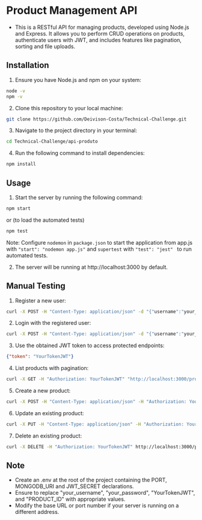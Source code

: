 # Product Management API
- This is a RESTful API for managing products, developed using Node.js and Express. It allows you to perform CRUD operations on products, authenticate users with JWT, and includes features like pagination, sorting and file uploads.

## Installation
1. Ensure you have Node.js and npm on your system:
```bash
node -v
npm -v
```
2. Clone this repository to your local machine:
```bash
git clone https://github.com/Deivison-Costa/Technical-Challenge.git
```
3. Navigate to the project directory in your terminal:
```bash
cd Technical-Challenge/api-produto
```
4. Run the following command to install dependencies:
```bash
npm install
```

## Usage
1. Start the server by running the following command:
```bash
npm start
```
or (to load the automated tests)
```bash
npm test
```
Note: Configure `nodemon` in `package.json` to start the application from app.js with `"start": "nodemon app.js"` and `supertest` with `"test": "jest" ` to run automated tests.

2. The server will be running at http://localhost:3000 by default.

## Manual Testing
1. Register a new user:
```bash
curl -X POST -H "Content-Type: application/json" -d "{"username":"your_username","password":"your_password"}" http://localhost:3000/auth/register
```
2. Login with the registered user:
```bash
curl -X POST -H "Content-Type: application/json" -d "{"username":"your_username","password":"your_password"}" http://localhost:3000/auth/login
```
3. Use the obtained JWT token to access protected endpoints:
```json
{"token": "YourTokenJWT"}
```
4. List products with pagination:
```bash
curl -X GET -H "Authorization: YourTokenJWT" "http://localhost:3000/products?page=1&limit=10"
```
5. Create a new product:
```bash
curl -X POST -H "Content-Type: application/json" -H "Authorization: YourTokenJWT" -d "{"name":"Product Name","description":"Product Description","price":19.99}" http://localhost:3000/products
```
6. Update an existing product:
```bash
curl -X PUT -H "Content-Type: application/json" -H "Authorization: YourTokenJWT" -d "{"name":"New Product Name","description":"New Product Description","price":29.99}" http://localhost:3000/products/PRODUCT_ID
```
7. Delete an existing product:
```bash
curl -X DELETE -H "Authorization: YourTokenJWT" http://localhost:3000/products/PRODUCT_ID
```
## Note
- Create an .env at the root of the project containing the PORT, MONGODB_URI and JWT_SECRET declarations.
- Ensure to replace "your_username", "your_password", "YourTokenJWT", and "PRODUCT_ID" with appropriate values.
- Modify the base URL or port number if your server is running on a different address.
